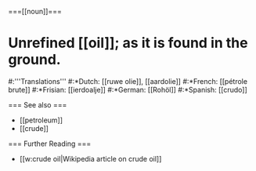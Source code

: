 ===[[noun]]===
# Unrefined [[oil]]; as it is found in the ground.
#:'''Translations'''
#:*Dutch: [[ruwe olie]], [[aardolie]]
#:*French: [[pétrole brute]]
#:*Frisian: [[ierdoalje]]
#:*German: [[Rohöl]]
#:*Spanish: [[crudo]]

=== See also ===
* [[petroleum]]
* [[crude]]

=== Further Reading ===
* [[w:crude oil|Wikipedia article on crude oil]]